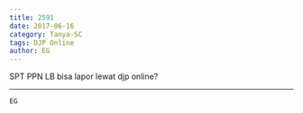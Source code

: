 ```yaml
---
title: 2591
date: 2017-06-16
category: Tanya-SC
tags: DJP Online
author: EG
---
```


SPT PPN LB bisa lapor lewat djp online?

---



`EG`
